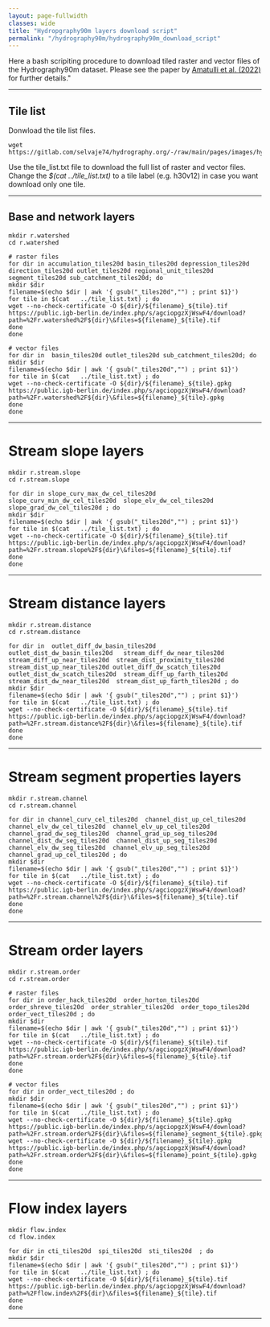 ```yaml
---
layout: page-fullwidth
classes: wide
title: "Hydropgraphy90m layers download script"
permalink: "/hydrography90m/hydrography90m_download_script"
---
```


Here a bash scripiting procedure to download tiled raster and vector files of the Hydrography90m dataset. Please see the paper by [Amatulli et al. (2022)](https://essd.copernicus.org/preprints/essd-2022-9) for further details."

---
##  Tile list 
Donwload the tile list files.

    wget https://gitlab.com/selvaje74/hydrography.org/-/raw/main/pages/images/hydrography90m/tiles20d/tile_list.txt

Use the tile_list.txt file to download the full list of raster and vector files. Change the *$(cat   ../tile_list.txt)* to a tile label (e.g. h30v12) in case you want download only one tile.

---

## Base and network layers

```
mkdir r.watershed
cd r.watershed

# raster files
for dir in accumulation_tiles20d basin_tiles20d depression_tiles20d direction_tiles20d outlet_tiles20d regional_unit_tiles20d segment_tiles20d sub_catchment_tiles20d; do
mkdir $dir
filename=$(echo $dir | awk '{ gsub("_tiles20d","") ; print $1}')
for tile in $(cat   ../tile_list.txt) ; do
wget --no-check-certificate -O ${dir}/${filename}_${tile}.tif  https://public.igb-berlin.de/index.php/s/agciopgzXjWswF4/download?path=%2Fr.watershed%2F${dir}\&files=${filename}_${tile}.tif
done
done

# vector files 
for dir in  basin_tiles20d outlet_tiles20d sub_catchment_tiles20d; do
mkdir $dir
filename=$(echo $dir | awk '{ gsub("_tiles20d","") ; print $1}')
for tile in $(cat   ../tile_list.txt) ; do
wget --no-check-certificate -O ${dir}/${filename}_${tile}.gpkg   https://public.igb-berlin.de/index.php/s/agciopgzXjWswF4/download?path=%2Fr.watershed%2F${dir}\&files=${filename}_${tile}.gpkg
done
done
```

---

# Stream slope layers

```
mkdir r.stream.slope 
cd r.stream.slope

for dir in slope_curv_max_dw_cel_tiles20d  slope_curv_min_dw_cel_tiles20d  slope_elv_dw_cel_tiles20d  slope_grad_dw_cel_tiles20d ; do
mkdir $dir
filename=$(echo $dir | awk '{ gsub("_tiles20d","") ; print $1}')
for tile in $(cat   ../tile_list.txt) ; do
wget --no-check-certificate -O ${dir}/${filename}_${tile}.tif  https://public.igb-berlin.de/index.php/s/agciopgzXjWswF4/download?path=%2Fr.stream.slope%2F${dir}\&files=${filename}_${tile}.tif
done
done
```

---


# Stream distance layers 

```
mkdir r.stream.distance
cd r.stream.distance

for dir in  outlet_diff_dw_basin_tiles20d   outlet_dist_dw_basin_tiles20d   stream_diff_dw_near_tiles20d   stream_diff_up_near_tiles20d  stream_dist_proximity_tiles20d  stream_dist_up_near_tiles20d outlet_diff_dw_scatch_tiles20d  outlet_dist_dw_scatch_tiles20d  stream_diff_up_farth_tiles20d  stream_dist_dw_near_tiles20d  stream_dist_up_farth_tiles20d ; do
mkdir $dir
filename=$(echo $dir | awk '{ gsub("_tiles20d","") ; print $1}')
for tile in $(cat   ../tile_list.txt) ; do
wget --no-check-certificate -O ${dir}/${filename}_${tile}.tif  https://public.igb-berlin.de/index.php/s/agciopgzXjWswF4/download?path=%2Fr.stream.distance%2F${dir}\&files=${filename}_${tile}.tif
done
done
```

---

# Stream segment properties layers

```
mkdir r.stream.channel
cd r.stream.channel

for dir in channel_curv_cel_tiles20d  channel_dist_up_cel_tiles20d  channel_elv_dw_cel_tiles20d  channel_elv_up_cel_tiles20d  channel_grad_dw_seg_tiles20d  channel_grad_up_seg_tiles20d 
channel_dist_dw_seg_tiles20d  channel_dist_up_seg_tiles20d  channel_elv_dw_seg_tiles20d  channel_elv_up_seg_tiles20d  channel_grad_up_cel_tiles20d ; do
mkdir $dir
filename=$(echo $dir | awk '{ gsub("_tiles20d","") ; print $1}')
for tile in $(cat   ../tile_list.txt) ; do
wget --no-check-certificate -O ${dir}/${filename}_${tile}.tif  https://public.igb-berlin.de/index.php/s/agciopgzXjWswF4/download?path=%2Fr.stream.channel%2F${dir}\&files=${filename}_${tile}.tif
done
done
```

---

#  Stream order layers 

```
mkdir r.stream.order 
cd r.stream.order

# raster files
for dir in order_hack_tiles20d  order_horton_tiles20d  order_shreve_tiles20d  order_strahler_tiles20d  order_topo_tiles20d  order_vect_tiles20d ; do
mkdir $dir
filename=$(echo $dir | awk '{ gsub("_tiles20d","") ; print $1}')
for tile in $(cat   ../tile_list.txt) ; do
wget --no-check-certificate -O ${dir}/${filename}_${tile}.tif  https://public.igb-berlin.de/index.php/s/agciopgzXjWswF4/download?path=%2Fr.stream.order%2F${dir}\&files=${filename}_${tile}.tif
done
done

# vector files
for dir in order_vect_tiles20d ; do
mkdir $dir
filename=$(echo $dir | awk '{ gsub("_tiles20d","") ; print $1}')
for tile in $(cat   ../tile_list.txt) ; do
wget --no-check-certificate -O ${dir}/${filename}_${tile}.gpkg https://public.igb-berlin.de/index.php/s/agciopgzXjWswF4/download?path=%2Fr.stream.order%2F${dir}\&files=${filename}_segment_${tile}.gpkg
wget --no-check-certificate -O ${dir}/${filename}_${tile}.gpkg  https://public.igb-berlin.de/index.php/s/agciopgzXjWswF4/download?path=%2Fr.stream.order%2F${dir}\&files=${filename}_point_${tile}.gpkg
done
done
```

---

# Flow index layers

```
mkdir flow.index
cd flow.index

for dir in cti_tiles20d  spi_tiles20d  sti_tiles20d  ; do
mkdir $dir
filename=$(echo $dir | awk '{ gsub("_tiles20d","") ; print $1}')
for tile in $(cat   ../tile_list.txt) ; do
wget --no-check-certificate -O ${dir}/${filename}_${tile}.tif  https://public.igb-berlin.de/index.php/s/agciopgzXjWswF4/download?path=%2Fflow.index%2F${dir}\&files=${filename}_${tile}.tif
done
done
```

---
